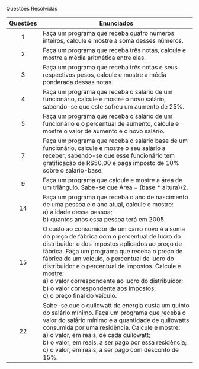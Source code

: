Questões Resolvidas 

| Questões | Enunciados |
| :-------------: | ------------- |
| 1 | Faça um programa que receba quatro números inteiros, calcule e mostre a soma desses números. |
| 2 | Faça um programa que receba três notas, calcule e mostre a média aritmética entre elas. |
| 3 | Faça um programa que receba três notas e seus respectivos pesos, calcule e mostre a média ponderada dessas notas. | 
| 4 | Faça um programa que receba o salário de um funcionário, calcule e mostre o novo salário, sabendo-se que este sofreu um aumento de 25%. | 
| 5 | Faça um programa que receba o salário de um funcionário e o percentual de aumento, calcule e mostre o valor de aumento e o novo salário. |
| 7 | Faça um programa que receba o salário base de um funcionário, calcule e mostre o seu salário a receber, sabendo-se que esse funcionário tem gratificação de R$50,00 e paga imposto de 10% sobre o salário-base. | 
| 9 | Faça um programa que calcule e mostre a área de um triângulo. Sabe-se que Área = (base * altura)/2. |
| 14 | Faça um programa que receba o ano de nascimento de uma pessoa e o ano atual, calcule e mostre: <br> a) a idade dessa pessoa;‎ <br> b) quantos anos essa pessoa terá em 2005. |
| 15 | O custo ao consumidor de um carro novo é a soma do preço de fábrica com o percentual de lucro do distribuidor e dos impostos aplicados ao preço de fábrica. Faça um programa que receba o preço de fábrica de um veículo, o percentual de lucro do distribuidor e o percentual de impostos. Calcule e mostre: <br> a) o valor correspondente ao lucro do distribuidor; <br> b) o valor correspondente aos impostos; <br> c) o preço final do veículo. |
| 22 | Sabe-se que o quilowatt de energia custa um quinto do salário mínimo. Faça um programa que receba o valor do salário mínimo e a quantidade de quilowatts consumida por uma residência. Calcule e mostre: <br> a) o valor, em reais, de cada quilowatt; <br> b) o valor, em reais, a ser pago por essa residência; <br> c) o valor, em reais, a ser pago com desconto de 15%. |

